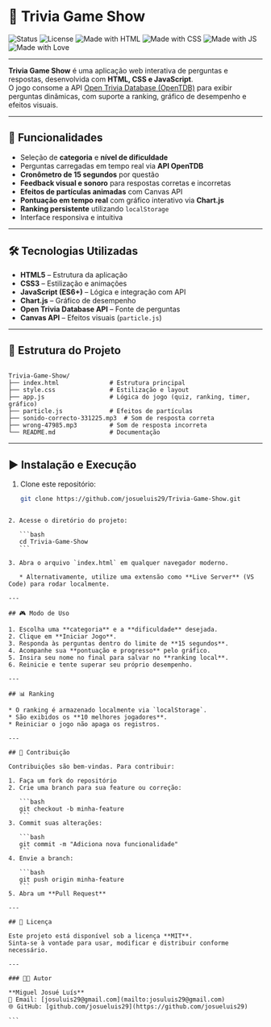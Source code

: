 # 🎉 Trivia Game Show

![Status](https://img.shields.io/badge/status-active-success?style=for-the-badge)
![License](https://img.shields.io/badge/license-MIT-blue?style=for-the-badge)
![Made with HTML](https://img.shields.io/badge/HTML5-orange?logo=html5&logoColor=white&style=for-the-badge)
![Made with CSS](https://img.shields.io/badge/CSS3-blue?logo=css3&logoColor=white&style=for-the-badge)
![Made with JS](https://img.shields.io/badge/JavaScript-yellow?logo=javascript&logoColor=black&style=for-the-badge)
![Made with Love](https://img.shields.io/badge/Made%20with-%E2%9D%A4-red?style=for-the-badge)

---

**Trivia Game Show** é uma aplicação web interativa de perguntas e respostas, desenvolvida com **HTML, CSS e JavaScript**.  
O jogo consome a API [Open Trivia Database (OpenTDB)](https://opentdb.com/) para exibir perguntas dinâmicas, com suporte a ranking, gráfico de desempenho e efeitos visuais.

---

## 📌 Funcionalidades

- Seleção de **categoria** e **nível de dificuldade**  
- Perguntas carregadas em tempo real via **API OpenTDB**  
- **Cronômetro de 15 segundos** por questão  
- **Feedback visual e sonoro** para respostas corretas e incorretas  
- **Efeitos de partículas animadas** com Canvas API  
- **Pontuação em tempo real** com gráfico interativo via **Chart.js**  
- **Ranking persistente** utilizando `localStorage`  
- Interface responsiva e intuitiva  

---

## 🛠️ Tecnologias Utilizadas

- **HTML5** – Estrutura da aplicação  
- **CSS3** – Estilização e animações  
- **JavaScript (ES6+)** – Lógica e integração com API  
- **Chart.js** – Gráfico de desempenho  
- **Open Trivia Database API** – Fonte de perguntas  
- **Canvas API** – Efeitos visuais (`particle.js`)  

---

## 📂 Estrutura do Projeto

```

Trivia-Game-Show/
├── index.html              # Estrutura principal
├── style.css               # Estilização e layout
├── app.js                  # Lógica do jogo (quiz, ranking, timer, gráfico)
├── particle.js             # Efeitos de partículas
├── sonido-correcto-331225.mp3  # Som de resposta correta
├── wrong-47985.mp3         # Som de resposta incorreta
└── README.md               # Documentação

````

---

## ▶️ Instalação e Execução

1. Clone este repositório:
   ```bash
   git clone https://github.com/josueluis29/Trivia-Game-Show.git
````

2. Acesse o diretório do projeto:

   ```bash
   cd Trivia-Game-Show
   ```

3. Abra o arquivo `index.html` em qualquer navegador moderno.

   * Alternativamente, utilize uma extensão como **Live Server** (VS Code) para rodar localmente.

---

## 🎮 Modo de Uso

1. Escolha uma **categoria** e a **dificuldade** desejada.
2. Clique em **Iniciar Jogo**.
3. Responda às perguntas dentro do limite de **15 segundos**.
4. Acompanhe sua **pontuação e progresso** pelo gráfico.
5. Insira seu nome no final para salvar no **ranking local**.
6. Reinicie e tente superar seu próprio desempenho.

---

## 📊 Ranking

* O ranking é armazenado localmente via `localStorage`.
* São exibidos os **10 melhores jogadores**.
* Reiniciar o jogo não apaga os registros.

---

## 🤝 Contribuição

Contribuições são bem-vindas. Para contribuir:

1. Faça um fork do repositório
2. Crie uma branch para sua feature ou correção:

   ```bash
   git checkout -b minha-feature
   ```
3. Commit suas alterações:

   ```bash
   git commit -m "Adiciona nova funcionalidade"
   ```
4. Envie a branch:

   ```bash
   git push origin minha-feature
   ```
5. Abra um **Pull Request**

---

## 📜 Licença

Este projeto está disponível sob a licença **MIT**.
Sinta-se à vontade para usar, modificar e distribuir conforme necessário.

---

### 👨‍💻 Autor

**Miguel Josué Luís**
📧 Email: [josuluis29@gmail.com](mailto:josuluis29@gmail.com)
🌐 GitHub: [github.com/josueluis29](https://github.com/josueluis29)

```


